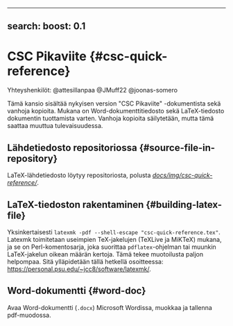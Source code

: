 
---
search:
  boost: 0.1
---

# CSC Pikaviite {#csc-quick-reference}

Yhteyshenkilöt: @attesillanpaa @JMuff22 @joonas-somero

Tämä kansio sisältää nykyisen version "CSC Pikaviite" -dokumentista sekä vanhoja kopioita. Mukana on Word-dokumenttitiedosto sekä LaTeX-tiedosto dokumentin tuottamista varten. Vanhoja kopioita säilytetään, mutta tämä saattaa muuttua tulevaisuudessa.

## Lähdetiedosto repositoriossa {#source-file-in-repository}

LaTeX-lähdetiedosto löytyy repositoriosta, polusta _[docs/img/csc-quick-reference/](https://github.com/CSCfi/csc-user-guide/tree/master/docs/img/csc-quick-reference)_.

## LaTeX-tiedoston rakentaminen {#building-latex-file}

Yksinkertaisesti `latexmk -pdf --shell-escape "csc-quick-reference.tex"`. Latexmk toimitetaan useimpien TeX-jakelujen (TeXLive ja MiKTeX) mukana, ja se on Perl-komentosarja, joka suorittaa `pdflatex`-ohjelman tai muunkin LaTeX-jakelun oikean määrän kertoja. Tämä tekee muotoilusta paljon helpompaa. Sitä ylläpidetään tällä hetkellä osoitteessa: https://personal.psu.edu/~jcc8/software/latexmk/.

## Word-dokumentti {#word-doc}

Avaa Word-dokumentti (`.docx`) Microsoft Wordissa, muokkaa ja tallenna pdf-muodossa.
